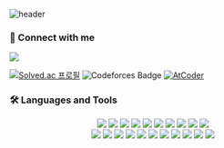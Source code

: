 ![header](https://capsule-render.vercel.app/api?type=waving&color=0:BBBBBB,100:a82da8&height=160&animation=fadeIn&fontColor=ffffff&section=header&text=Hello,%20I'm%20retro3014&fontSize=40&fontAlignY=30)

<h3 align="left"> 🔗 Connect with me</h3>

<a href="mailto:jerome2048@gmail.com" target="_blank"><img src="https://img.shields.io/badge/gmail-EA4335?style=flat-square&logo=gmail&logoColor=white"/></a>

[![Solved.ac 프로필](http://mazassumnida.wtf/api/mini/generate_badge?boj=retro3014)](https://solved.ac/retro3014)
![Codeforces Badge](https://codeforces-readme-stats.vercel.app/api/badge?username=Retro3014)
[![AtCoder](https://badges.joonhyung.xyz/atcoder/retro3014.svg)](https://atcoder.jp/users/retro3014)

<h3 align="left">🛠️ Languages and Tools</h3>
<div align="center">
  <img src="https://img.shields.io/badge/C-A8B9CC?style=flat&logo=c&logoColor=white" /> 
  <img src="https://img.shields.io/badge/C++-00599C?style=flat&logo=c%2B%2B&logoColor=white" /> 
  <img src="https://img.shields.io/badge/C%23-239120?style=flat&logo=csharp&logoColor=white" /> 
  <img src="https://img.shields.io/badge/Java-FC4C02?style=flat&logo=java&logoColor=white" />   
  <img src="https://img.shields.io/badge/Javascript-F7DF1E?style=flat&logo=javascript&logoColor=white" /> 
  <img src="https://img.shields.io/badge/Typescript-3178C6?style=flat&logo=typescript&logoColor=white" /> 
  <img src="https://img.shields.io/badge/Python-3776AB?style=flat&logo=python&logoColor=white" /> 
  <img src="https://img.shields.io/badge/Scala-DC322F?style=flat&logo=scala&logoColor=white" /> 
  <img src="https://img.shields.io/badge/Rust-000000?style=flat&logo=rust&logoColor=white" /> 
  <img src="https://img.shields.io/badge/Unity-FFFFFF?style=flat&logo=unity&logoColor=black" /> 
  <br>
  
  <img src="https://img.shields.io/badge/AndroidStudio-3DDC84?style=flat&logo=androidstudio&logoColor=white" />
  <img src="https://img.shields.io/badge/Kotlin-7F52FF?style=flat&logo=kotlin&logoColor=white" /> 
  <img src="https://img.shields.io/badge/Flutter-02569B?style=flat&logo=flutter&logoColor=white" />
  <img src="https://img.shields.io/badge/Dart-0175C2?style=flat&logo=dart&logoColor=white" />
  <img src="https://img.shields.io/badge/php-777BB4?style=flat&logo=php&logoColor=white" /> 
  <img src="https://img.shields.io/badge/html5-E34F26?style=flat&logo=html5&logoColor=white" /> 
  <img src="https://img.shields.io/badge/css3-1572B6?style=flat&logo=css3&logoColor=white" />
  <img src="https://img.shields.io/badge/node.js-339933?style=flat&logo=node.js&logoColor=white" /> 
  <img src="https://img.shields.io/badge/nestjs-E0234E?style=flat&logo=nestjs&logoColor=white" /> 
  <img src="https://img.shields.io/badge/express-000000?style=flat&logo=express&logoColor=white" /> 
  <img src="https://img.shields.io/badge/MySql-4479A1?style=flat&logo=Mysql&logoColor=white" />
  
</div>
